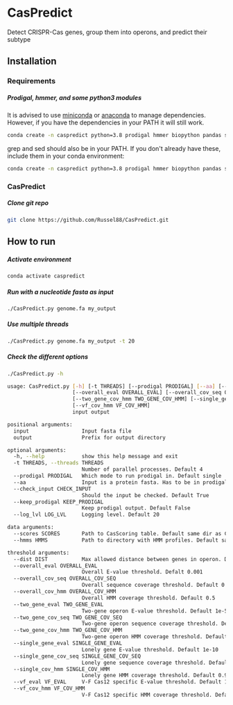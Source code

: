 # CasPredict

Detect CRISPR-Cas genes, group them into operons, and predict their subtype 

## Installation
### Requirements
##### Prodigal, hmmer, and some python3 modules
It is advised to use [miniconda](https://docs.conda.io/en/latest/miniconda.html) or [anaconda](https://www.anaconda.com/) to manage dependencies.
However, if you have the dependencies in your PATH it will still work.
```sh
conda create -n caspredict python=3.8 prodigal hmmer biopython pandas scipy multiprocess
```

grep and sed should also be in your PATH. If you don't already have these, include them in your conda environment:
```sh
conda create -n caspredict python=3.8 prodigal hmmer biopython pandas scipy multiprocess grep sed
```

### CasPredict
##### Clone git repo
```sh
git clone https://github.com/Russel88/CasPredict.git
```

## How to run
##### Activate environment
```sh
conda activate caspredict
```
##### Run with a nucleotide fasta as input
```sh
./CasPredict.py genome.fa my_output
```
##### Use multiple threads
```sh
./CasPredict.py genome.fa my_output -t 20
```
##### Check the different options
```sh
./CasPredict.py -h

usage: CasPredict.py [-h] [-t THREADS] [--prodigal PRODIGAL] [--aa] [--check_input CHECK_INPUT] [--keep_prodigal KEEP_PRODIGAL] [--log_lvl LOG_LVL] [--scores SCORES] [--hmms HMMS] [--dist DIST]
                     [--overall_eval OVERALL_EVAL] [--overall_cov_seq OVERALL_COV_SEQ] [--overall_cov_hmm OVERALL_COV_HMM] [--two_gene_eval TWO_GENE_EVAL] [--two_gene_cov_seq TWO_GENE_COV_SEQ]
                     [--two_gene_cov_hmm TWO_GENE_COV_HMM] [--single_gene_eval SINGLE_GENE_EVAL] [--single_gene_cov_seq SINGLE_GENE_COV_SEQ] [--single_cov_hmm SINGLE_COV_HMM] [--vf_eval VF_EVAL]
                     [--vf_cov_hmm VF_COV_HMM]
                     input output

positional arguments:
  input                 Input fasta file
  output                Prefix for output directory

optional arguments:
  -h, --help            show this help message and exit
  -t THREADS, --threads THREADS
                        Number of parallel processes. Default 4
  --prodigal PRODIGAL   Which mode to run prodigal in. Default single
  --aa                  Input is a protein fasta. Has to be in prodigal format
  --check_input CHECK_INPUT
                        Should the input be checked. Default True
  --keep_prodigal KEEP_PRODIGAL
                        Keep prodigal output. Default False
  --log_lvl LOG_LVL     Logging level. Default 20

data arguments:
  --scores SCORES       Path to CasScoring table. Default same dir as CasPredict script
  --hmms HMMS           Path to directory with HMM profiles. Default same dir as CasPredict script

threshold arguments:
  --dist DIST           Max allowed distance between genes in operon. Default 3
  --overall_eval OVERALL_EVAL
                        Overall E-value threshold. Defalt 0.001
  --overall_cov_seq OVERALL_COV_SEQ
                        Overall sequence coverage threshold. Default 0.5
  --overall_cov_hmm OVERALL_COV_HMM
                        Overall HMM coverage threshold. Default 0.5
  --two_gene_eval TWO_GENE_EVAL
                        Two-gene operon E-value threshold. Default 1e-5
  --two_gene_cov_seq TWO_GENE_COV_SEQ
                        Two-gene operon sequence coverage threshold. Default 0.8
  --two_gene_cov_hmm TWO_GENE_COV_HMM
                        Two-gene operon HMM coverage threshold. Default 0.8
  --single_gene_eval SINGLE_GENE_EVAL
                        Lonely gene E-value threshold. Default 1e-10
  --single_gene_cov_seq SINGLE_GENE_COV_SEQ
                        Lonely gene sequence coverage threshold. Default 0.9
  --single_cov_hmm SINGLE_COV_HMM
                        Lonely gene HMM coverage threshold. Default 0.9
  --vf_eval VF_EVAL     V-F Cas12 specific E-value threshold. Default 1e-75
  --vf_cov_hmm VF_COV_HMM
                        V-F Cas12 specific HMM coverage threshold. Default 0.97
```
